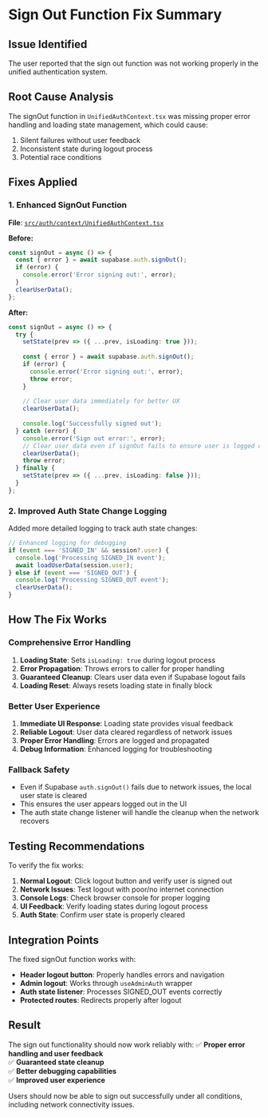 # Sign Out Function Fix Summary

## Issue Identified
The user reported that the sign out function was not working properly in the unified authentication system.

## Root Cause Analysis
The signOut function in `UnifiedAuthContext.tsx` was missing proper error handling and loading state management, which could cause:
1. Silent failures without user feedback
2. Inconsistent state during logout process
3. Potential race conditions

## Fixes Applied

### 1. **Enhanced SignOut Function**
**File**: [`src/auth/context/UnifiedAuthContext.tsx`](src/auth/context/UnifiedAuthContext.tsx:184)

**Before:**
```typescript
const signOut = async () => {
  const { error } = await supabase.auth.signOut();
  if (error) {
    console.error('Error signing out:', error);
  }
  clearUserData();
};
```

**After:**
```typescript
const signOut = async () => {
  try {
    setState(prev => ({ ...prev, isLoading: true }));
    
    const { error } = await supabase.auth.signOut();
    if (error) {
      console.error('Error signing out:', error);
      throw error;
    }
    
    // Clear user data immediately for better UX
    clearUserData();
    
    console.log('Successfully signed out');
  } catch (error) {
    console.error('Sign out error:', error);
    // Clear user data even if signOut fails to ensure user is logged out locally
    clearUserData();
    throw error;
  } finally {
    setState(prev => ({ ...prev, isLoading: false }));
  }
};
```

### 2. **Improved Auth State Change Logging**
Added more detailed logging to track auth state changes:

```typescript
// Enhanced logging for debugging
if (event === 'SIGNED_IN' && session?.user) {
  console.log('Processing SIGNED_IN event');
  await loadUserData(session.user);
} else if (event === 'SIGNED_OUT') {
  console.log('Processing SIGNED_OUT event');
  clearUserData();
}
```

## How The Fix Works

### **Comprehensive Error Handling**
1. **Loading State**: Sets `isLoading: true` during logout process
2. **Error Propagation**: Throws errors to caller for proper handling
3. **Guaranteed Cleanup**: Clears user data even if Supabase logout fails
4. **Loading Reset**: Always resets loading state in finally block

### **Better User Experience**
1. **Immediate UI Response**: Loading state provides visual feedback
2. **Reliable Logout**: User data cleared regardless of network issues
3. **Proper Error Handling**: Errors are logged and propagated
4. **Debug Information**: Enhanced logging for troubleshooting

### **Fallback Safety**
- Even if Supabase `auth.signOut()` fails due to network issues, the local user state is cleared
- This ensures the user appears logged out in the UI
- The auth state change listener will handle the cleanup when the network recovers

## Testing Recommendations

To verify the fix works:

1. **Normal Logout**: Click logout button and verify user is signed out
2. **Network Issues**: Test logout with poor/no internet connection
3. **Console Logs**: Check browser console for proper logging
4. **UI Feedback**: Verify loading states during logout process
5. **Auth State**: Confirm user state is properly cleared

## Integration Points

The fixed signOut function works with:
- **Header logout button**: Properly handles errors and navigation
- **Admin logout**: Works through `useAdminAuth` wrapper
- **Auth state listener**: Processes SIGNED_OUT events correctly
- **Protected routes**: Redirects properly after logout

## Result

The sign out functionality should now work reliably with:
✅ **Proper error handling and user feedback**  
✅ **Guaranteed state cleanup**  
✅ **Better debugging capabilities**  
✅ **Improved user experience**

Users should now be able to sign out successfully under all conditions, including network connectivity issues.